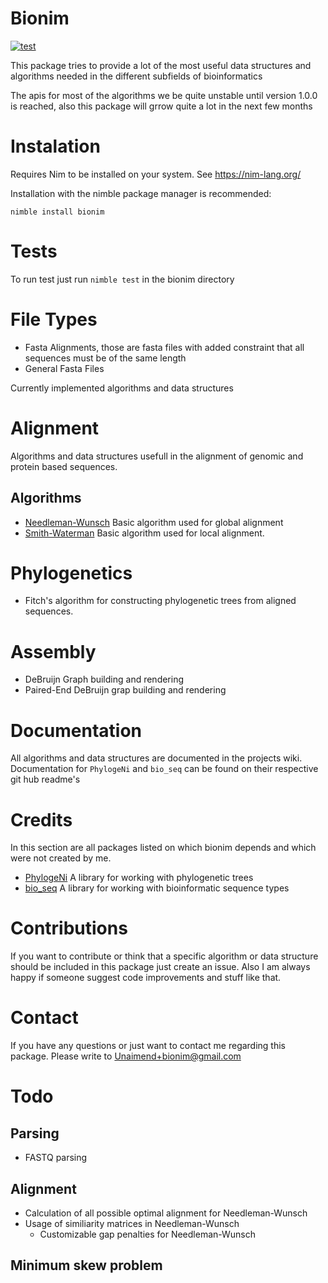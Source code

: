 # Bionim
[![test](https://github.com/Unaimend/bionim/actions/workflows/main_test.yml/badge.svg?branch=main)](https://github.com/Unaimend/bionim/actions/workflows/main_test.yml)

This package tries to provide a lot of the most useful data structures and algorithms needed in the different subfields of bioinformatics

The apis for most of the algorithms we be quite unstable until version 1.0.0 is reached, also this package will grrow quite a lot in the next few months

# Instalation
Requires Nim to be installed on your system. See https://nim-lang.org/

Installation with the nimble package manager is recommended:

`nimble install bionim`


# Tests
To run test just run `nimble test` in the bionim directory

# File Types
 * Fasta Alignments, those are fasta files with added constraint that all sequences must be of the same length
 * General Fasta Files

Currently implemented algorithms and data structures
# Alignment
Algorithms and data structures usefull in the alignment of genomic and protein based sequences.
 ## Algorithms
 * [Needleman-Wunsch](https://en.wikipedia.org/wiki/Needleman-Wunsch_algorithm "Wikipedia page of the Needleman-Wunsch algorithm") Basic algorithm used for global alignment
 * [Smith-Waterman](https://en.wikipedia.org/wiki/Smith-Waterman_algorithm) Basic algorithm used for local alignment.

# Phylogenetics
 * Fitch's algorithm for constructing phylogenetic trees from aligned sequences.

# Assembly
 * DeBruijn Graph building and rendering
 * Paired-End DeBruijn grap building and rendering

# Documentation
All algorithms and data structures are documented in the projects wiki.
Documentation for `PhylogeNi` and `bio_seq` can be found on their respective git hub readme's

# Credits
In this section are all packages listed on which bionim depends and which were not created by me.
 * [PhylogeNi](https://github.com/kerrycobb/PhylogeNi) A library for working with phylogenetic trees
 * [bio_seq](https://github.com/kerrycobb/nim-dna-seq) A library for working with bioinformatic sequence types
 
# Contributions
If you want to contribute or think that a specific algorithm or data structure should be included in this package just create an issue.
Also I am always happy if someone suggest code improvements and stuff like that.

# Contact 
If you have any questions or just want to contact me regarding this package. Please write to
Unaimend+bionim@gmail.com
# Todo
## Parsing
 * FASTQ parsing
## Alignment
 * Calculation of all possible optimal alignment for Needleman-Wunsch
 * Usage of similiarity matrices in Needleman-Wunsch
     * Customizable gap penalties for Needleman-Wunsch
## Minimum skew problem
